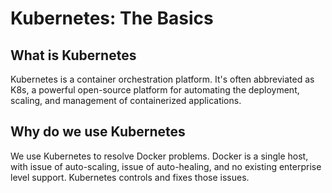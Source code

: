 # Kubernetes: The Basics


## What is Kubernetes

Kubernetes is a container orchestration platform. It's often abbreviated as K8s, a powerful open-source platform for automating the deployment, scaling, and management of containerized applications.


## Why do we use Kubernetes

We use Kubernetes to resolve Docker problems. Docker is a single host, with issue of auto-scaling, issue of auto-healing, and no existing enterprise level support. Kubernetes controls and fixes those issues. 